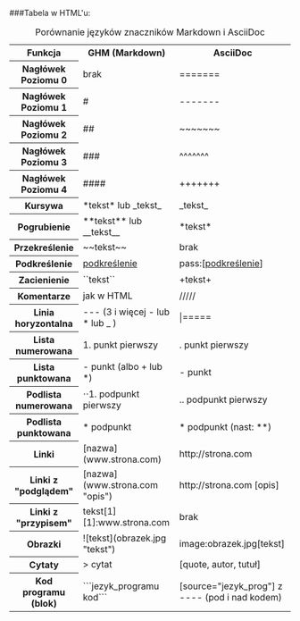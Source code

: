 ###Tabela w HTML'u:

 <table summary="tabela porównawcza">
				<caption>Porównanie języków znaczników Markdown i AsciiDoc</caption>
				<tr><th>Funkcja				<th>GHM (Markdown) 				<th>AsciiDoc
				<tr><th>Nagłówek Poziomu 0  <td> brak						<td> =======
				<tr><th>Nagłówek Poziomu 1  <td> #								<td> -------
				<tr><th>Nagłówek Poziomu 2	<td> ##								<td> ~~~~~~~
				<tr><th>Nagłówek Poziomu 3	<td> ###								<td> ^^^^^^^
				<tr><th>Nagłówek Poziomu 4	<td> ####							<td> +++++++ 
				<tr><th>Kursywa		  		<td> *tekst* lub _tekst_				<td> _tekst_
				<tr><th>Pogrubienie			<td> **tekst** lub __tekst__		<td> *tekst*
				<tr><th>Przekreślenie		<td> ~~tekst~~					      	<td> brak
				<tr><th>Podkreślenie		<td> <u>podkreślenie</u>				<td> pass:[<u>podkreślenie</u>]
				<tr><th>Zacienienie			<td> ``tekst`` 					  	<td> +tekst+
				<tr><th>Komentarze  		<td> jak w HTML   		  			<td> /////
				<tr><th>Linia horyzontalna	<td> --- (3 i więcej - lub * lub _ )	<td> |=====
				<tr><th>Lista numerowana	<td> 1. punkt pierwszy				<td> . punkt pierwszy
				<tr><th>Lista punktowana 	<td> - punkt (albo + lub *)			  <td> - punkt
				<tr><th>Podlista numerowana <td> ⋅⋅1. podpunkt pierwszy			<td> .. podpunkt pierwszy
				<tr><th>Podlista punktowana <td> * podpunkt						<td> * podpunkt (nast: **)
				<tr><th>Linki				<td> [nazwa](www.strona.com) 		<td> http://strona.com
				<tr><th>Linki z "podglądem"	<td> [nazwa](www.strona.com "opis")	<td> http://strona.com [opis]
				<tr><th>Linki z "przypisem"	<td> tekst[1] [1]:www.strona.com		  <td> brak
				<tr><th>Obrazki				<td> ![tekst](obrazek.jpg "tekst")   <td> image:obrazek.jpg[tekst]
				<tr><th>Cytaty				<td> > cytat							<td> [quote, autor, tutuł] 
				<tr><th>Kod programu (blok)	<td> ```jezyk_programu kod```		<td> [source="jezyk_prog"] z ---- (pod i nad kodem)
	</table>
